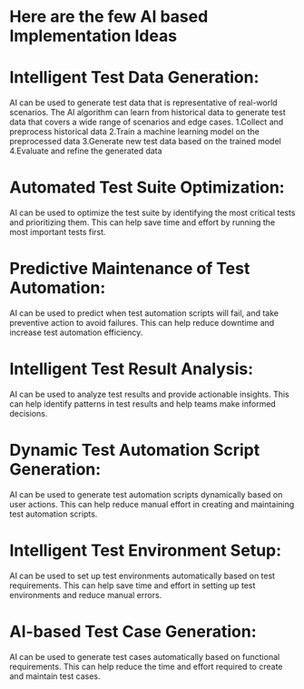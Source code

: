 

# Here are the few AI based Implementation Ideas  

# Intelligent Test Data Generation:
AI can be used to generate test data that is representative of real-world scenarios. The AI algorithm can learn from historical data to generate test data that covers a wide range of scenarios and edge cases.
1.Collect and preprocess historical data
2.Train a machine learning model on the preprocessed data
3.Generate new test data based on the trained model
4.Evaluate and refine the generated data

# Automated Test Suite Optimization: 
AI can be used to optimize the test suite by identifying the most critical tests and prioritizing them. This can help save time and effort by running the most important tests first.

# Predictive Maintenance of Test Automation:
AI can be used to predict when test automation scripts will fail, and take preventive action to avoid failures. This can help reduce downtime and increase test automation efficiency.

# Intelligent Test Result Analysis:
AI can be used to analyze test results and provide actionable insights. This can help identify patterns in test results and help teams make informed decisions.

# Dynamic Test Automation Script Generation:
AI can be used to generate test automation scripts dynamically based on user actions. This can help reduce manual effort in creating and maintaining test automation scripts.

# Intelligent Test Environment Setup:
AI can be used to set up test environments automatically based on test requirements. This can help save time and effort in setting up test environments and reduce manual errors.

# AI-based Test Case Generation:
AI can be used to generate test cases automatically based on functional requirements. This can help reduce the time and effort required to create and maintain test cases.
